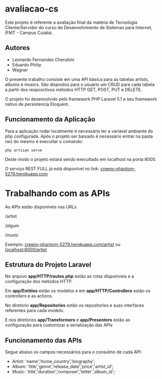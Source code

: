 # avaliacao-cs
Este projeto é referente a avaliação final da matéria de Tecnologia Cliente/Servidor do curso de Desenvolvimento de Sistemas para Internet, IFMT - Campus Cuiabá.

## Autores
- Leonardo Fernandes Cherubini
- Eduardo Philip
- Wagner

O presente trabalho consiste em uma API básica para as tabelas artists, albums e musics. São dispostos para o usuário um CRUD para cada tabela a partir dos resposctivos métodos HTTP GET, POST, PUT e DELETE.

O projeto foi desenvolvido pelo framework PHP Laravel 5.1 e seu framework nativo de persistencia Eloquent.

## Funcionamento da Aplicação

Para a aplicação rodar localmente é necessário ter a variável ambiante do php configurada. Após o projeto ser baixado é necessário entrar na pasta raiz do mesmo e execultar o comando:
``````````````````
php artisan serve
``````````````````
Deste modo o projeto estará sendo execultado em localhost na porta 8000.

O serviço REST FULL já está disponível no link:
[creepy-phantom-5279.herokuapp.com](creepy-phantom-5279.herokuapp.com)

# Trabalhando com as APIs
As APIs estão disponíveis nas URLs

/artist

/algum

/music

Exemplo:
[creepy-phantom-5279.herokuapp.com/artist](creepy-phantom-5279.herokuapp.com/artist) ou
[localhost:8000/artist](localhost:8000/artist)

## Estrutura do Projeto Laravel

No arquivo **app/HTTP/routes.php** estão as rotas disponíveis e a configuração dos métodos HTTP.

Em **app/Entities** estão os modelos e em **app/HTTP/Controllers** estão os controllers e as actions.

No diretório **app/Repositories** estão os repositories e suas interfaces referentes para cada modelo.

E nos diretórios **app/Transformers** e **app/Presenters** estão as configuração para customizar a serialização das APIs

## Funcionamento das APIs
Segue abaixo os campos necessãrios para o consulmo de cada API:

- Artist:
'name','home_country','biography';
- Album:
'title','genre','release_date','price','artist_id';
- Music:
'title','duration','composer','letter','album_id';
